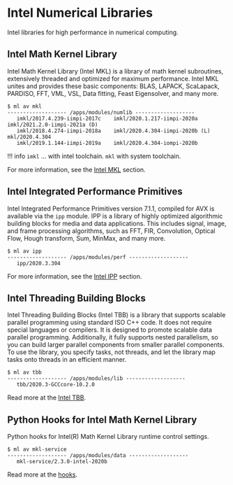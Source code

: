 # Intel Numerical Libraries

Intel libraries for high performance in numerical computing.

## Intel Math Kernel Library

Intel Math Kernel Library (Intel MKL) is a library of math kernel subroutines, extensively threaded and optimized for maximum performance. Intel MKL unites and provides these basic components: BLAS, LAPACK, ScaLapack, PARDISO, FFT, VML, VSL, Data fitting, Feast Eigensolver, and many more.

```console
$ ml av mkl
------------------- /apps/modules/numlib -------------------
   imkl/2017.4.239-iimpi-2017c    imkl/2020.1.217-iimpi-2020a        imkl/2021.2.0-iimpi-2021a (D)
   imkl/2018.4.274-iimpi-2018a    imkl/2020.4.304-iimpi-2020b (L)    mkl/2020.4.304
   imkl/2019.1.144-iimpi-2019a    imkl/2020.4.304-iompi-2020b
```

!!! info
    `imkl` ... with intel toolchain. `mkl` with system toolchain.

For more information, see the [Intel MKL][1] section.

## Intel Integrated Performance Primitives

Intel Integrated Performance Primitives version 7.1.1, compiled for AVX is available via the `ipp` module. IPP is a library of highly optimized algorithmic building blocks for media and data applications. This includes signal, image, and frame processing algorithms, such as FFT, FIR, Convolution, Optical Flow, Hough transform, Sum, MinMax, and many more.

```console
$ ml av ipp
------------------- /apps/modules/perf -------------------
   ipp/2020.3.304
```

For more information, see the [Intel IPP][2] section.

## Intel Threading Building Blocks

Intel Threading Building Blocks (Intel TBB) is a library that supports scalable parallel programming using standard ISO C++ code. It does not require special languages or compilers. It is designed to promote scalable data parallel programming. Additionally, it fully supports nested parallelism, so you can build larger parallel components from smaller parallel components. To use the library, you specify tasks, not threads, and let the library map tasks onto threads in an efficient manner.

```console
$ ml av tbb
------------------- /apps/modules/lib -------------------
   tbb/2020.3-GCCcore-10.2.0

```

Read more at the [Intel TBB][3].

## Python Hooks for Intel Math Kernel Library

Python hooks for Intel(R) Math Kernel Library runtime control settings.

```console
$ ml av mkl-service
------------------- /apps/modules/data -------------------
   mkl-service/2.3.0-intel-2020b
```

Read more at the [hooks][a].

[1]: ../intel/intel-suite/intel-mkl.md
[2]: ../intel/intel-suite/intel-integrated-performance-primitives.md
[3]: ../intel/intel-suite/intel-tbb.md

[a]: https://github.com/IntelPython/mkl-service
